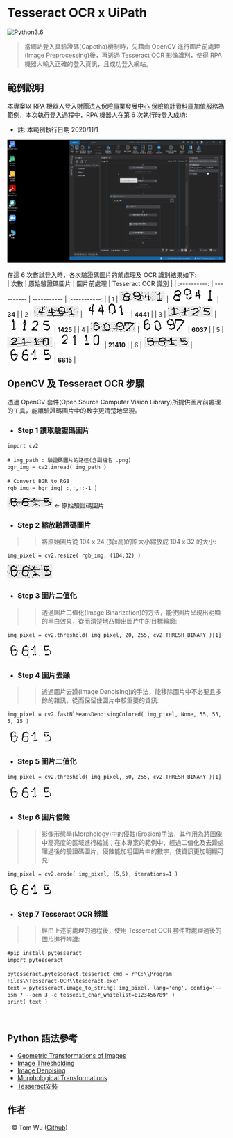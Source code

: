 # Tesseract OCR x UiPath   
![Python3.6](https://img.shields.io/badge/Python-3.6-blue.svg)

> 當網站登入具驗證碼(Capctha)機制時，先藉由 OpenCV 進行圖片前處理(Image Preprocessing)後，再透過 Tesseract OCR 影像識別，使得 RPA 機器人輸入正確的登入資訊，且成功登入網站。   


## 範例說明  
本專案以 RPA 機器人登入[財團法人保險事業發展中心 保險統計資料庫加值服務](http://insdb.tii.org.tw/pivot/)為範例，本次執行登入過程中，RPA 機器人在第 6 次執行時登入成功:  
- 註: 本範例執行日期 2020/11/1  

![image](./Demo.gif)

在這 6 次嘗試登入時，各次驗證碼圖片的前處理及 OCR 識別結果如下:     
| 次數 | 原始驗證碼圖片 | 圖片前處理 | Tesseract OCR 識別 |
| :----------: | ---------- | ----------- | :-----------: |
| 1 | ![image](./Captcha_Images/1st_Captcha.png) | ![image](./Captcha_Images/1st_Prediction__34.png) | **34** |
| 2 | ![image](./Captcha_Images/2nd_Captcha.png) | ![image](./Captcha_Images/2nd_Prediction__4441.png) | **4441** |
| 3 | ![image](./Captcha_Images/3rd_Captcha.png) | ![image](./Captcha_Images/3rd_Prediction__1425.png) | **1425** |
| 4 | ![image](./Captcha_Images/4th_Captcha.png) | ![image](./Captcha_Images/4th_Prediction__6037.png) | **6037** |
| 5 | ![image](./Captcha_Images/5th_Captcha.png) | ![image](./Captcha_Images/5th_Prediction__21410.png) | **21410** |
| 6 | ![image](./Captcha_Images/6th_Captcha.png) | ![image](./Captcha_Images/6th_Prediction__6615.png) | **6615** |
<br/>   
 
   
## OpenCV 及 Tesseract OCR 步驟    
透過 OpenCV 套件(Open Source Computer Vision Library)所提供圖片前處理的工具，能讓驗證碼圖片中的數字更清楚地呈現。
 
- ### Step 1 讀取驗證碼圖片  
```command
import cv2

# img_path : 驗證碼圖片的路徑(含副檔名 .png)
bgr_img = cv2.imread( img_path )

# Convert BGR to RGB
rgb_img = bgr_img[ :,:,::-1 ]
```   
![image](./Captcha_Images_Preprocessing/Step_1_Loading.png) &larr; 原始驗證碼圖片

- ### Step 2 縮放驗證碼圖片   
>> 將原始圖片從 104 x 24 (寬x高)的原大小縮放成 104 x 32 的大小:
```command
img_pixel = cv2.resize( rgb_img, (104,32) )
```  
![image](./Captcha_Images_Preprocessing/Step_2_Resize.png) 

- ### Step 3 圖片二值化  
>> 透過圖片二值化(Image Binarization)的方法，能使圖片呈現出明顯的黑白效果，從而清楚地凸顯出圖片中的目標輪廓:
```command
img_pixel = cv2.threshold( img_pixel, 20, 255, cv2.THRESH_BINARY )[1]
```  
![image](./Captcha_Images_Preprocessing/Step_3_Thresholding.png)

- ### Step 4 圖片去躁  
>> 透過圖片去躁(Image Denoising)的手法，能移除圖片中不必要且多餘的雜訊，從而保留住圖片中較重要的資訊:
```command
img_pixel = cv2.fastNlMeansDenoisingColored( img_pixel, None, 55, 55, 5, 15 )
```  
![image](./Captcha_Images_Preprocessing/Step_4_Denoising.png)

- ### Step 5 圖片二值化  
```command
img_pixel = cv2.threshold( img_pixel, 50, 255, cv2.THRESH_BINARY )[1]
```  
![image](./Captcha_Images_Preprocessing/Step_5_Thresholding.png)

- ### Step 6 圖片侵蝕  
>> 影像形態學(Morphology)中的侵蝕(Erosion)手法，其作用為將圖像中高亮度的區域進行縮減；在本專案的範例中，經過二值化及去躁處理過後的驗證碼圖片，侵蝕能加粗圖片中的數字，使資訊更加明顯可見:
```command
img_pixel = cv2.erode( img_pixel, (5,5), iterations=1 )
```  
![image](./Captcha_Images_Preprocessing/Step_6_Erosion.png)

- ### Step 7 Tesseract OCR 辨識  
>> 經由上述前處理的過程後，使用 Tesseract OCR 套件對處理過後的圖片進行辨識:  
```command
#pip install pytesseract
import pytesseract

pytesseract.pytesseract.tesseract_cmd = r'C:\\Program Files\\Tesseract-OCR\\tesseract.exe'
text = pytesseract.image_to_string( img_pixel, lang='eng', config='--psm 7 --oem 3 -c tessedit_char_whitelist=0123456789' ) 
print( text )
```  
<br/>  

  
## Python 語法參考     
- [Geometric Transformations of Images](https://opencv-python-tutroals.readthedocs.io/en/latest/py_tutorials/py_imgproc/py_geometric_transformations/py_geometric_transformations.html?highlight=resize "OpenCV 圖片縮放") 
- [Image Thresholding](https://opencv-python-tutroals.readthedocs.io/en/latest/py_tutorials/py_imgproc/py_thresholding/py_thresholding.html "OpenCV 圖片二值化")
- [Image Denoising](https://opencv-python-tutroals.readthedocs.io/en/latest/py_tutorials/py_photo/py_non_local_means/py_non_local_means.html "OpenCV 圖片去躁")
- [Morphological Transformations](https://opencv-python-tutroals.readthedocs.io/en/latest/py_tutorials/py_imgproc/py_morphological_ops/py_morphological_ops.html "OpenCV 圖片侵蝕")
- [Tesseract安裝](https://ithelp.ithome.com.tw/articles/10233316 "Tesseract 安裝步驟")


## 作者
<span> - &copy; Tom Wu (<a href="https://github.com/YenLinWu">Github</a>) </span>  
